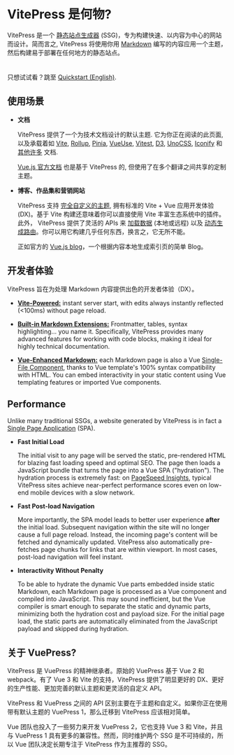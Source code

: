 # VitePress 是何物?

VitePress 是一个 [静态站点生成器](https://en.wikipedia.org/wiki/Static_site_generator) (SSG)，专为构建快速、以内容为中心的网站而设计。简而言之, VitePress 将使用你用 [Markdown](https://en.wikipedia.org/wiki/Markdown) 编写的内容应用一个主题，然后构建易于部署在任何地方的静态站点。

<div class="tip custom-block" style="padding-top: 8px">

只想试试看？跳至 [Quickstart (English)](../../guide/getting-started).

</div>

## 使用场景

- **文档**

  VitePress 提供了一个为技术文档设计的默认主题. 它为你正在阅读的此页面, 以及承载着如 [Vite](https://vitejs.dev/), [Rollup](https://rollupjs.org/), [Pinia](https://pinia.vuejs.org/), [VueUse](https://vueuse.org/), [Vitest](https://vitest.dev/), [D3](https://d3js.org/), [UnoCSS](https://unocss.dev/), [Iconify](https://iconify.design/) 和 [其他许多](https://www.vuetelescope.com/explore?framework.slug=vitepress) 文档.

  [Vue.js 官方文档](https://vuejs.org/) 也是基于 VitePress 的, 但使用了在多个翻译之间共享的定制主题。

- **博客、作品集和营销网站**

  VitePress 支持 [完全自定义的主题](./custom-theme), 拥有标准的 Vite + Vue 应用开发体验 (DX)。基于 Vite 构建还意味着你可以直接使用 Vite 丰富生态系统中的插件。此外， VitePress 提供了灵活的 APIs 来 [加载数据](./data-loading) (本地或远程) 以及 [动态生成路由](./routing#dynamic-routes)。你可以用它构建几乎任何东西，换言之，它无所不能。

  正如官方的 [Vue.js blog](https://blog.vuejs.org/)，一个根据内容本地生成索引页的简单 Blog。

## 开发者体验

VitePress 旨在为处理 Markdown 内容提供出色的开发者体验（DX）。

- **[Vite-Powered:](https://vitejs.dev/)** instant server start, with edits always instantly reflected (<100ms) without page reload.

- **[Built-in Markdown Extensions:](./markdown)** Frontmatter, tables, syntax highlighting... you name it. Specifically, VitePress provides many advanced features for working with code blocks, making it ideal for highly technical documentation.

- **[Vue-Enhanced Markdown:](./using-vue)** each Markdown page is also a Vue [Single-File Component](https://vuejs.org/guide/scaling-up/sfc.html), thanks to Vue template's 100% syntax compatibility with HTML. You can embed interactivity in your static content using Vue templating features or imported Vue components.

## Performance

Unlike many traditional SSGs, a website generated by VitePress is in fact a [Single Page Application](https://en.wikipedia.org/wiki/Single-page_application) (SPA).

- **Fast Initial Load**

  The initial visit to any page will be served the static, pre-rendered HTML for blazing fast loading speed and optimal SEO. The page then loads a JavaScript bundle that turns the page into a Vue SPA ("hydration"). The hydration process is extremely fast: on [PageSpeed Insights](https://pagespeed.web.dev/report?url=https%3A%2F%2Fvitepress.dev%2F), typical VitePress sites achieve near-perfect performance scores even on low-end mobile devices with a slow network.

- **Fast Post-load Navigation**

  More importantly, the SPA model leads to better user experience **after** the initial load. Subsequent navigation within the site will no longer cause a full page reload. Instead, the incoming page's content will be fetched and dynamically updated. VitePress also automatically pre-fetches page chunks for links that are within viewport. In most cases, post-load navigation will feel instant.

- **Interactivity Without Penalty**

  To be able to hydrate the dynamic Vue parts embedded inside static Markdown, each Markdown page is processed as a Vue component and compiled into JavaScript. This may sound inefficient, but the Vue compiler is smart enough to separate the static and dynamic parts, minimizing both the hydration cost and payload size. For the initial page load, the static parts are automatically eliminated from the JavaScript payload and skipped during hydration.

## 关于 VuePress?

VitePress 是 VuePress 的精神继承者。原始的 VuePress 基于 Vue 2 和 webpack。有了 Vue 3 和 Vite 的支持，VitePress 提供了明显更好的 DX、更好的生产性能、更加完善的默认主题和更灵活的自定义 API。

VitePress 和 VuePress 之间的 API 区别主要在于主题和自定义。如果你正在使用带有默认主题的 VuePress 1，那么迁移到 VitePress 应该相对简单。

Vue 团队也投入了一些努力来开发 VuePress 2，它也支持 Vue 3 和 Vite，并且与 VuePress 1 具有更多的兼容性。然而，同时维护两个 SSG 是不可持续的，所以 Vue 团队决定长期专注于 VitePress 作为主推荐的 SSG。
